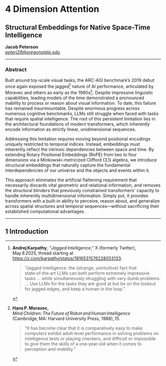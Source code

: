 # 4 Dimension Attention
## Structural Embeddings for Native Space-Time Intelligence
**Jacob Peterson**  
*peterj29@oregonstate.edu*

---

### Abstract

Built around toy-scale visual tasks, the ARC-AGI benchmark’s 2019 debut once again exposed the jagged[^1] nature of AI performance, articulated by Moravec and others as early as the 1980s[^2]. Despite impressive linguistic capabilities, leading models of the time demonstrated a pronounced inability to process or reason about visual information. To date, this failure has remained insurmountable. Despite enormous progress across numerous cognitive benchmarks, LLMs still struggle when faced with tasks that require spatial intelligence. The root of this persistent limitation lies in the architectural foundations of modern transformers, which inherently encode information as strictly linear, unidimensional sequences. 

Addressing this limitation requires moving beyond positional encodings uniquely restricted to temporal indices. Instead, embeddings must inherently reflect the intrinsic dependencies between space and time. By extending Rotary Positional Embeddings (RoPE) from two to four dimensions via a Minkowski-metricized Clifford (3,1) algebra, we introduce structural embeddings that naturally capture the fundamental interdependencies of our universe and the objects and events within it. 

This approach eliminates the artificial flattening requirement that necessarily discards vital geometric and relational information, and removes the structural blinders that previously constrained transformers' capacity to handle inherently multidimensional information. Simply put, it provides transformers with a built-in ability to perceive, reason about, and generalize across spatial structures and temporal sequences—without sacrificing their established computational advantages.

---

## 1 Introduction


[^1]: **Andrej Karpathy**, “*Jagged Intelligence*,” X (formerly Twitter), May 8 2025, thread starting at <https://x.com/karpathy/status/1816531576228053133>.  
     > “Jagged Intelligence: the (strange, unintuitive) fact that state‑of‑the‑art LLMs can both perform extremely impressive tasks … while simultaneously struggling with very dumb problems. … Use LLMs for the tasks they are good at but be on the lookout for jagged edges, and keep a human in the loop.”

[^2]: **Hans P. Moravec**, *Mind Children: The Future of Robot and Human Intelligence* (Cambridge, MA: Harvard University Press, 1988), 15.  
     > “It has become clear that it is comparatively easy to make computers exhibit adult‑level performance in solving problems on intelligence tests or playing checkers, and difficult or impossible to give them the skills of a one‑year‑old when it comes to perception and mobility.”
